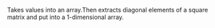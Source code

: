  Takes values into an array.Then extracts diagonal elements of a square matrix and put into a 1-dimensional array.

